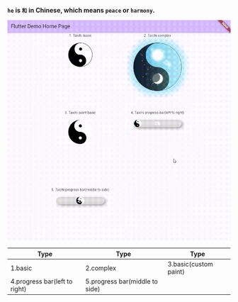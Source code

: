 **`he` is `和` in Chinese, which means `peace` or `harmony`.**

![example](image.gif)


| Type | Type | Type |
|----------|----------|----------|
| 1.basic | 2.complex | 3.basic(custom paint) |
| 4.progress bar(left to right) | 5.progress bar(middle to side) | |